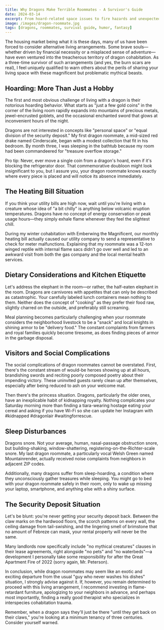 ```yaml
---
title: Why Dragons Make Terrible Roommates - A Survivor's Guide
date: 2024-03-14
excerpt: From hoard-related space issues to fire hazards and unexpected princess visitors, discover the challenges of sharing living quarters with the world's most majestic and inconsiderate mythical creatures.
image: /images/dragon-roommate.jpg
tags: [dragons, roommates, survival guide, humor, fantasy]
---
```


The housing market being what it is these days, many of us have been forced to consider alternative living arrangements. Some brave souls—whether driven by financial necessity or a misplaced sense of adventure—have even ventured into the treacherous territory of dragon cohabitation. As a three-time survivor of such arrangements (and yes, the burn scars are real), I feel uniquely qualified to warn others about the perils of sharing your living space with these magnificent but problematic mythical beasts.

## Hoarding: More Than Just a Hobby

The first and most obvious challenge of living with a dragon is their notorious hoarding behavior. What starts as "just a few gold coins" in the corner of the living room rapidly expands into mountains of precious metals, jewel-encrusted goblets, and the occasional enchanted sword that glows at inconvenient hours of the night.

Dragons are not interested in concepts like "personal space" or "equal division of the security deposit." My first dragon roommate, a mid-sized red drake named Cinderscale, began with a modest collection that fit in his bedroom. By month three, I was sleeping in the bathtub because my room had been commandeered for "treasure overflow storage."

Pro tip: Never, ever move a single coin from a dragon's hoard, even if it's blocking the refrigerator door. That commemorative doubloon might look insignificant to you, but I assure you, your dragon roommate knows exactly where every piece is placed and will notice its absence immediately.

## The Heating Bill Situation

If you think your utility bills are high now, wait until you're living with a creature whose idea of "a bit chilly" is anything below volcanic eruption temperatures. Dragons have no concept of energy conservation or peak usage hours—they simply exhale flame whenever they feel the slightest chill.

During my winter cohabitation with Emberwing the Magnificent, our monthly heating bill actually caused our utility company to send a representative to check for meter malfunctions. Explaining that my roommate was a 12-ton winged reptile with internal flame sacs didn't go over well and led to an awkward visit from both the gas company and the local mental health services.

## Dietary Considerations and Kitchen Etiquette

Let's address the elephant in the room—or rather, the half-eaten elephant in the room. Dragons are carnivores with appetites that can only be described as catastrophic. Your carefully labeled lunch containers mean nothing to them. Neither does the concept of "cooking" as they prefer their food raw, slightly charred on the outside, and preferably still screaming.

Meal planning becomes particularly challenging when your roommate considers the neighborhood livestock to be a "snack" and local knights in shining armor to be "delivery food." The constant complaints from farmers and royal families quickly become tiresome, as does finding pieces of armor in the garbage disposal.

## Visitors and Social Complications

The social complications of dragon roommates cannot be overstated. First, there's the constant stream of would-be heroes showing up at all hours, brandishing swords and reciting poorly composed poetry about their impending victory. These uninvited guests rarely clean up after themselves, especially after being reduced to ash on your welcome mat.

Then there's the princess situation. Dragons, particularly the older ones, have an inexplicable habit of kidnapping royalty. Nothing complicates your Saturday morning more than finding a tiara-wearing hostage eating your cereal and asking if you have Wi-Fi so she can update her Instagram with #kidnapped #dragonlair #waitingforrescue.

## Sleep Disturbances

Dragons snore. Not your average, human, nasal-passage obstruction snore, but building-shaking, window-shattering, registering-on-the-Richter-scale snore. My last dragon roommate, a particularly vocal Welsh Green named Mountainrender, actually received noise complaints from neighbors in adjacent ZIP codes.

Additionally, many dragons suffer from sleep-hoarding, a condition where they unconsciously gather treasures while sleeping. You might go to bed with your dragon roommate safely in their room, only to wake up missing your laptop, smartphone, and anything else with a shiny surface.

## The Security Deposit Situation

Let's be blunt: you're never getting your security deposit back. Between the claw marks on the hardwood floors, the scorch patterns on every wall, the ceiling damage from tail-swishing, and the lingering smell of brimstone that no amount of Febreze can mask, your rental property will never be the same.

Many landlords now specifically include "no mythical creatures" clauses in their lease agreements, right alongside "no pets" and "no waterbeds"—a development I personally take some responsibility for after the Great Apartment Fire of 2022 (sorry again, Mr. Peterson).

In conclusion, while dragon roommates may seem like an exotic and exciting departure from the usual "guy who never washes his dishes" situation, I strongly advise against it. If, however, you remain determined to proceed with this living arrangement, I recommend investing in flame-retardant furniture, apologizing to your neighbors in advance, and perhaps most importantly, finding a really good therapist who specializes in interspecies cohabitation trauma.

Remember, when a dragon says they'll just be there "until they get back on their claws," you're looking at a minimum tenancy of three centuries. Consider yourself warned.
